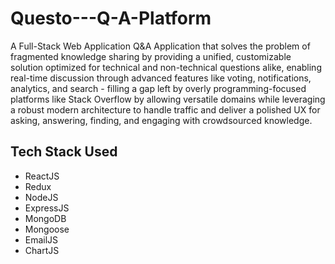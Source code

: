 # Questo---Q-A-Platform
A Full-Stack Web Application Q&A Application that solves the problem of fragmented knowledge sharing by providing a unified, customizable solution optimized for technical and non-technical questions alike, enabling real-time discussion through advanced features like voting, notifications, analytics, and search - filling a gap left by overly programming-focused platforms like Stack Overflow by allowing versatile domains while leveraging a robust modern architecture to handle traffic and deliver a polished UX for asking, answering, finding, and engaging with crowdsourced knowledge.

## Tech Stack Used
- ReactJS
- Redux
- NodeJS
- ExpressJS
- MongoDB
- Mongoose
- EmailJS
- ChartJS
